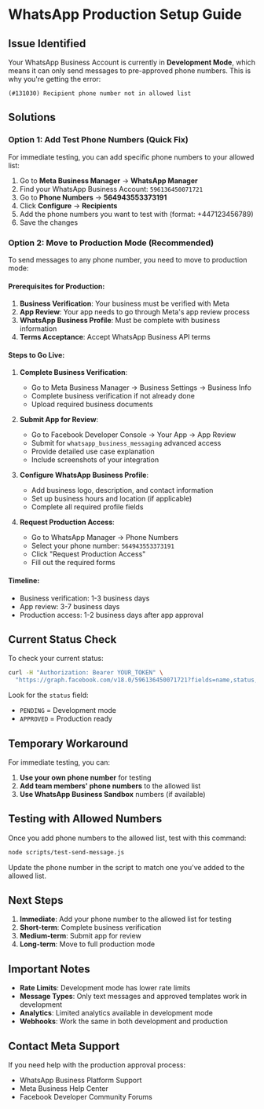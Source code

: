 # WhatsApp Production Setup Guide

## Issue Identified
Your WhatsApp Business Account is currently in **Development Mode**, which means it can only send messages to pre-approved phone numbers. This is why you're getting the error:

```
(#131030) Recipient phone number not in allowed list
```

## Solutions

### Option 1: Add Test Phone Numbers (Quick Fix)
For immediate testing, you can add specific phone numbers to your allowed list:

1. Go to **Meta Business Manager** → **WhatsApp Manager**
2. Find your WhatsApp Business Account: `596136450071721`
3. Go to **Phone Numbers** → **564943553373191**
4. Click **Configure** → **Recipients**
5. Add the phone numbers you want to test with (format: +447123456789)
6. Save the changes

### Option 2: Move to Production Mode (Recommended)
To send messages to any phone number, you need to move to production mode:

#### Prerequisites for Production:
1. **Business Verification**: Your business must be verified with Meta
2. **App Review**: Your app needs to go through Meta's app review process
3. **WhatsApp Business Profile**: Must be complete with business information
4. **Terms Acceptance**: Accept WhatsApp Business API terms

#### Steps to Go Live:
1. **Complete Business Verification**:
   - Go to Meta Business Manager → Business Settings → Business Info
   - Complete business verification if not already done
   - Upload required business documents

2. **Submit App for Review**:
   - Go to Facebook Developer Console → Your App → App Review
   - Submit for `whatsapp_business_messaging` advanced access
   - Provide detailed use case explanation
   - Include screenshots of your integration

3. **Configure WhatsApp Business Profile**:
   - Add business logo, description, and contact information
   - Set up business hours and location (if applicable)
   - Complete all required profile fields

4. **Request Production Access**:
   - Go to WhatsApp Manager → Phone Numbers
   - Select your phone number: `564943553373191`
   - Click "Request Production Access"
   - Fill out the required forms

#### Timeline:
- Business verification: 1-3 business days
- App review: 3-7 business days
- Production access: 1-2 business days after app approval

## Current Status Check

To check your current status:

```bash
curl -H "Authorization: Bearer YOUR_TOKEN" \
  "https://graph.facebook.com/v18.0/596136450071721?fields=name,status,timezone_id"
```

Look for the `status` field:
- `PENDING` = Development mode
- `APPROVED` = Production ready

## Temporary Workaround

For immediate testing, you can:

1. **Use your own phone number** for testing
2. **Add team members' phone numbers** to the allowed list
3. **Use WhatsApp Business Sandbox** numbers (if available)

## Testing with Allowed Numbers

Once you add phone numbers to the allowed list, test with this command:

```bash
node scripts/test-send-message.js
```

Update the phone number in the script to match one you've added to the allowed list.

## Next Steps

1. **Immediate**: Add your phone number to the allowed list for testing
2. **Short-term**: Complete business verification
3. **Medium-term**: Submit app for review
4. **Long-term**: Move to full production mode

## Important Notes

- **Rate Limits**: Development mode has lower rate limits
- **Message Types**: Only text messages and approved templates work in development
- **Analytics**: Limited analytics available in development mode
- **Webhooks**: Work the same in both development and production

## Contact Meta Support

If you need help with the production approval process:
- WhatsApp Business Platform Support
- Meta Business Help Center
- Facebook Developer Community Forums 